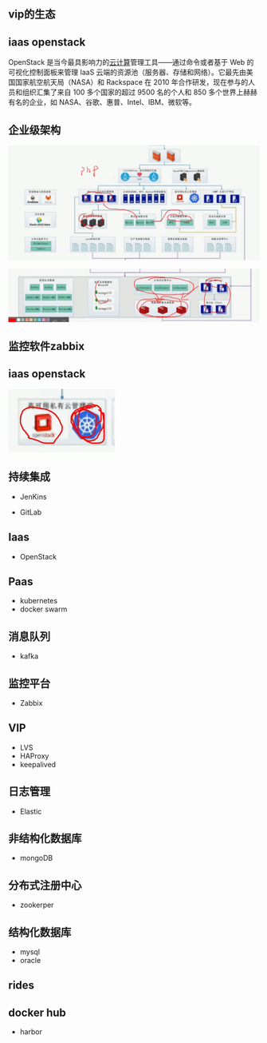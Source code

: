 ## vip的生态

## iaas openstack

OpenStack 是当今最具影响力的[云计算](http://c.biancheng.net/cloud_computing/)管理工具——通过命令或者基于 Web 的可视化控制面板来管理 IaaS 云端的资源池（服务器、存储和网络）。它最先由美国国家航空航天局（NASA）和 Rackspace 在 2010 年合作研发，现在参与的人员和组织汇集了来自 100 多个国家的超过 9500 名的个人和 850 多个世界上赫赫有名的企业，如 NASA、谷歌、惠普、Intel、IBM、微软等。

## 企业级架构

![image-20210901095942982](https://raw.githubusercontent.com/akachi10/notes/master/pic/2021/09/01/095954.png)

![image-20210901100021629](https://raw.githubusercontent.com/akachi10/notes/master/pic/2021/09/01/100022.png)

## 监控软件zabbix

## iaas openstack

![image-20210901100502850](https://raw.githubusercontent.com/akachi10/notes/master/pic/2021/09/01/100504.png)

## 持续集成

- JenKins

- GitLab

## Iaas

- OpenStack

## Paas

- kubernetes
- docker swarm

## 消息队列

- kafka

## 监控平台

- Zabbix

## VIP

- LVS
- HAProxy
- keepalived

## 日志管理

- Elastic

## 非结构化数据库

- mongoDB

## 分布式注册中心

- zookerper

## 结构化数据库

- mysql
- oracle

## rides

## docker hub

- harbor

